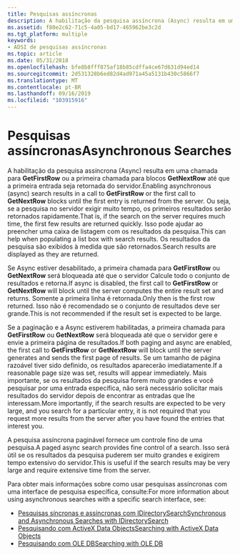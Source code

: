 ```yaml
---
title: Pesquisas assíncronas
description: A habilitação da pesquisa assíncrona (Async) resulta em uma chamada para GetFirstRow ou a primeira chamada para blocos GetNextRow até que a primeira entrada seja retornada do servidor.
ms.assetid: f80e2c62-71c5-4a05-bd17-465962be3c2d
ms.tgt_platform: multiple
keywords:
- ADSI de pesquisas assíncronas
ms.topic: article
ms.date: 05/31/2018
ms.openlocfilehash: bfe8b8fff875af18b85cdffa4ce67d631d94ed14
ms.sourcegitcommit: 2d531328b6ed82d4ad971a45a5131b430c5866f7
ms.translationtype: MT
ms.contentlocale: pt-BR
ms.lasthandoff: 09/16/2019
ms.locfileid: "103915916"
---
```

# <a name="asynchronous-searches"></a><span data-ttu-id="47c72-104">Pesquisas assíncronas</span><span class="sxs-lookup"><span data-stu-id="47c72-104">Asynchronous Searches</span></span>

<span data-ttu-id="47c72-105">A habilitação da pesquisa assíncrona (Async) resulta em uma chamada para **GetFirstRow** ou a primeira chamada para blocos **GetNextRow** até que a primeira entrada seja retornada do servidor.</span><span class="sxs-lookup"><span data-stu-id="47c72-105">Enabling asynchronous (async) search results in a call to **GetFirstRow** or the first call to **GetNextRow** blocks until the first entry is returned from the server.</span></span> <span data-ttu-id="47c72-106">Ou seja, se a pesquisa no servidor exigir muito tempo, os primeiros resultados serão retornados rapidamente.</span><span class="sxs-lookup"><span data-stu-id="47c72-106">That is, if the search on the server requires much time, the first few results are returned quickly.</span></span> <span data-ttu-id="47c72-107">Isso pode ajudar ao preencher uma caixa de listagem com os resultados da pesquisa.</span><span class="sxs-lookup"><span data-stu-id="47c72-107">This can help when populating a list box with search results.</span></span> <span data-ttu-id="47c72-108">Os resultados da pesquisa são exibidos à medida que são retornados.</span><span class="sxs-lookup"><span data-stu-id="47c72-108">Search results are displayed as they are returned.</span></span>

<span data-ttu-id="47c72-109">Se Async estiver desabilitado, a primeira chamada para **GetFirstRow** ou **GetNextRow** será bloqueada até que o servidor Calcule todo o conjunto de resultados e retorna.</span><span class="sxs-lookup"><span data-stu-id="47c72-109">If async is disabled, the first call to **GetFirstRow** or **GetNextRow** will block until the server computes the entire result set and returns.</span></span> <span data-ttu-id="47c72-110">Somente a primeira linha é retornada.</span><span class="sxs-lookup"><span data-stu-id="47c72-110">Only then is the first row returned.</span></span> <span data-ttu-id="47c72-111">Isso não é recomendado se o conjunto de resultados deve ser grande.</span><span class="sxs-lookup"><span data-stu-id="47c72-111">This is not recommended if the result set is expected to be large.</span></span>

<span data-ttu-id="47c72-112">Se a paginação e a Async estiverem habilitadas, a primeira chamada para **GetFirstRow** ou **GetNextRow** será bloqueada até que o servidor gere e envie a primeira página de resultados.</span><span class="sxs-lookup"><span data-stu-id="47c72-112">If both paging and async are enabled, the first call to **GetFirstRow** or **GetNextRow** will block until the server generates and sends the first page of results.</span></span> <span data-ttu-id="47c72-113">Se um tamanho de página razoável tiver sido definido, os resultados aparecerão imediatamente.</span><span class="sxs-lookup"><span data-stu-id="47c72-113">If a reasonable page size was set, results will appear immediately.</span></span> <span data-ttu-id="47c72-114">Mais importante, se os resultados da pesquisa forem muito grandes e você pesquisar por uma entrada específica, não será necessário solicitar mais resultados do servidor depois de encontrar as entradas que lhe interessam.</span><span class="sxs-lookup"><span data-stu-id="47c72-114">More importantly, if the search results are expected to be very large, and you search for a particular entry, it is not required that you request more results from the server after you have found the entries that interest you.</span></span>

<span data-ttu-id="47c72-115">A pesquisa assíncrona paginável fornece um controle fino de uma pesquisa.</span><span class="sxs-lookup"><span data-stu-id="47c72-115">A paged async search provides fine control of a search.</span></span> <span data-ttu-id="47c72-116">Isso será útil se os resultados da pesquisa puderem ser muito grandes e exigirem tempo extensivo do servidor.</span><span class="sxs-lookup"><span data-stu-id="47c72-116">This is useful if the search results may be very large and require extensive time from the server.</span></span>

<span data-ttu-id="47c72-117">Para obter mais informações sobre como usar pesquisas assíncronas com uma interface de pesquisa específica, consulte:</span><span class="sxs-lookup"><span data-stu-id="47c72-117">For more information about using asynchronous searches with a specific search interface, see:</span></span>

-   [<span data-ttu-id="47c72-118">Pesquisas síncronas e assíncronas com IDirectorySearch</span><span class="sxs-lookup"><span data-stu-id="47c72-118">Synchronous and Asynchronous Searches with IDirectorySearch</span></span>](synchronous-and-asynchronous-searches-with-idirectorysearch.md)
-   [<span data-ttu-id="47c72-119">Pesquisando com ActiveX Data Objects</span><span class="sxs-lookup"><span data-stu-id="47c72-119">Searching with ActiveX Data Objects</span></span>](searching-with-activex-data-objects-ado.md)
-   [<span data-ttu-id="47c72-120">Pesquisando com OLE DB</span><span class="sxs-lookup"><span data-stu-id="47c72-120">Searching with OLE DB</span></span>](searching-with-ole-db.md)

 

 




